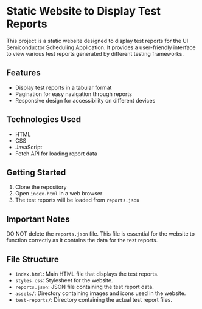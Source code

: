 # Static Website to Display Test Reports

This project is a static website designed to display test reports for the UI Semiconductor Scheduling Application. It provides a user-friendly interface to view various test reports generated by different testing frameworks.

## Features

- Display test reports in a tabular format
- Pagination for easy navigation through reports
- Responsive design for accessibility on different devices

## Technologies Used

- HTML
- CSS
- JavaScript
- Fetch API for loading report data

## Getting Started

1. Clone the repository
2. Open `index.html` in a web browser
3. The test reports will be loaded from `reports.json`

## Important Notes

DO NOT delete the `reports.json` file. This file is essential for the website to function correctly as it contains the data for the test reports.

## File Structure

- `index.html`: Main HTML file that displays the test reports.
- `styles.css`: Stylesheet for the website.
- `reports.json`: JSON file containing the test report data.
- `assets/`: Directory containing images and icons used in the website.
- `test-reports/`: Directory containing the actual test report files.

